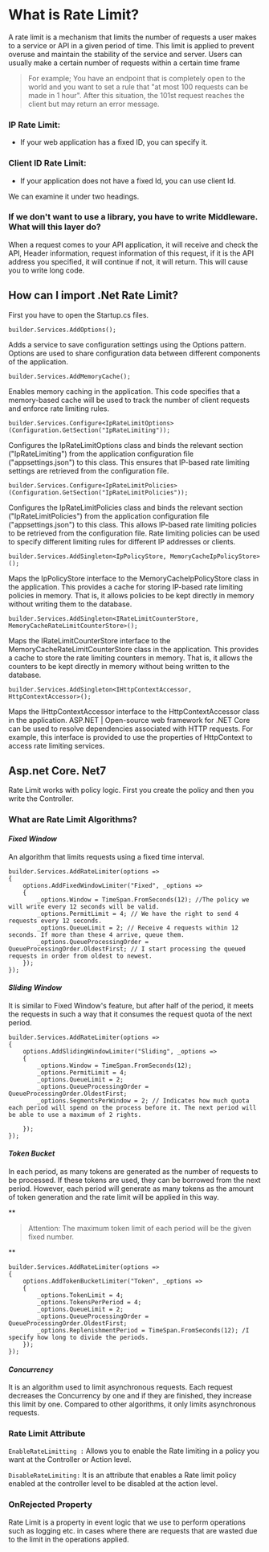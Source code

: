 # What is Rate Limit?

A rate limit is a mechanism that limits the number of requests a user makes to a service or API in a given period of time. This limit is applied to prevent overuse and maintain the stability of the service and server. Users can usually make a certain number of requests within a certain time frame

> For example; You have an endpoint that is completely open to the world and you want to set a rule that "at most 100 requests can be made in 1 hour". After this situation, the 101st request reaches the client but may return an error message.

###  IP Rate Limit: 
* If your web application has a fixed ID, you can specify it.
### Client ID Rate Limit:
* If your application does not have a fixed Id, you can use client Id.

We can examine it under two headings.

### If we don't want to use a library, you have to write Middleware. What will this layer do?

When a request comes to your API application, it will receive and check the API, Header information, request information of this request, if it is the API address you specified, it will continue if not, it will return. This will cause you to write long code.

## How can I import .Net Rate Limit?
First you have to open the Startup.cs files.

    builder.Services.AddOptions();
    
 Adds a service to save configuration settings using the Options pattern. Options are used to share configuration data between different components of the application.

    builder.Services.AddMemoryCache();

Enables memory caching in the application. This code specifies that a memory-based cache will be used to track the number of client requests and enforce rate limiting rules.

    builder.Services.Configure<IpRateLimitOptions>(Configuration.GetSection("IpRateLimiting"));

Configures the IpRateLimitOptions class and binds the relevant section ("IpRateLimiting") from the application configuration file ("appsettings.json") to this class. This ensures that IP-based rate limiting settings are retrieved from the configuration file.

    builder.Services.Configure<IpRateLimitPolicies>(Configuration.GetSection("IpRateLimitPolicies"));

Configures the IpRateLimitPolicies class and binds the relevant section ("IpRateLimitPolicies") from the application configuration file ("appsettings.json") to this class. This allows IP-based rate limiting policies to be retrieved from the configuration file. Rate limiting policies can be used to specify different limiting rules for different IP addresses or clients.

    builder.Services.AddSingleton<IpPolicyStore, MemoryCacheIpPolicyStore>();

Maps the IpPolicyStore interface to the MemoryCacheIpPolicyStore class in the application. This provides a cache for storing IP-based rate limiting policies in memory. That is, it allows policies to be kept directly in memory without writing them to the database.

    builder.Services.AddSingleton<IRateLimitCounterStore, MemoryCacheRateLimitCounterStore>();

Maps the IRateLimitCounterStore interface to the MemoryCacheRateLimitCounterStore class in the application. This provides a cache to store the rate limiting counters in memory. That is, it allows the counters to be kept directly in memory without being written to the database.

    builder.Services.AddSingleton<IHttpContextAccessor, HttpContextAccessor>();

Maps the IHttpContextAccessor interface to the HttpContextAccessor class in the application. ASP.NET | Open-source web framework for .NET Core can be used to resolve dependencies associated with HTTP requests. For example, this interface is provided to use the properties of HttpContext to access rate limiting services.

## Asp.net Core. Net7
Rate Limit works with policy logic. First you create the policy and then you write the Controller.

### What are Rate Limit Algorithms?

#### *Fixed Window*

An algorithm that limits requests using a fixed time interval. 

    builder.Services.AddRateLimiter(options =>
    {
        options.AddFixedWindowLimiter("Fixed", _options =>
        {
            _options.Window = TimeSpan.FromSeconds(12); //The policy we will write every 12 seconds will be valid.
            _options.PermitLimit = 4; // We have the right to send 4 requests every 12 seconds.
            _options.QueueLimit = 2; // Receive 4 requests within 12 seconds. If more than these 4 arrive, queue them. 
            _options.QueueProcessingOrder = QueueProcessingOrder.OldestFirst; // I start processing the queued requests in order from oldest to newest.
        }); 
    });
    
#### *Sliding Window*

It is similar to Fixed Window's feature, but after half of the period, it meets the requests in such a way that it consumes the request quota of the next period. 

    builder.Services.AddRateLimiter(options =>
    {
        options.AddSlidingWindowLimiter("Sliding", _options =>
        {
            _options.Window = TimeSpan.FromSeconds(12);
            _options.PermitLimit = 4;
            _options.QueueLimit = 2;
            _options.QueueProcessingOrder = QueueProcessingOrder.OldestFirst;
            _options.SegmentsPerWindow = 2; // Indicates how much quota each period will spend on the process before it. The next period will be able to use a maximum of 2 rights.                                                                                                             
    
        });
    });

#### *Token Bucket*

In each period, as many tokens are generated as the number of requests to be processed. If these tokens are used, they can be borrowed from the next period. However, each period will generate as many tokens as the amount of token generation and the rate limit will be applied in this way. 

 **

> Attention: The maximum token limit of each period will be the given
> fixed number.

** 

    builder.Services.AddRateLimiter(options =>
    {
        options.AddTokenBucketLimiter("Token", _options =>
        {
            _options.TokenLimit = 4;
            _options.TokensPerPeriod = 4;
            _options.QueueLimit = 2;
            _options.QueueProcessingOrder = QueueProcessingOrder.OldestFirst;
            _options.ReplenishmentPeriod = TimeSpan.FromSeconds(12); /I specify how long to divide the periods.
        });
    });

#### *Concurrency*

It is an algorithm used to limit asynchronous requests. Each request decreases the Concurrency by one and if they are finished, they increase this limit by one. Compared to other algorithms, it only limits asynchronous requests.

### Rate Limit Attribute

`EnableRateLimitting :` Allows you to enable the Rate limiting in a policy you want at the Controller or Action level.

`DisableRateLimiting:` It is an attribute that enables a Rate limit policy enabled at the controller level to be disabled at the action level.

### OnRejected Property

Rate Limit is a property in event logic that we use to perform operations such as logging etc. in cases where there are requests that are wasted due to the limit in the operations applied.



